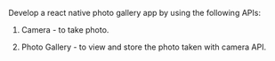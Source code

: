 Develop a react native photo gallery app by using the following APIs:

1. Camera - to take photo.

2. Photo Gallery - to view and store the photo taken with camera API.
